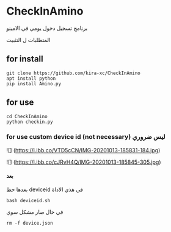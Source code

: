 # CheckInAmino

برنامج تسجيل دخول يومي في الامينو 

المتطلبات ل التثبيت 

## for install 
```
git clone https://github.com/kira-xc/CheckInAmino
apt install python
pip install Amino.py
```
## for use
```
cd CheckInAmino
python checkin.py
```

### for use custom device id (not necessary) ليس ضروري

![]
(https://i.ibb.co/VTD5cCN/IMG-20201013-185831-184.jpg)

   ![]
(https://i.ibb.co/cJRvH4Q/IMG-20201013-185845-305.jpg)

#### بعد 
بعدها حط deviceid في هذي الاداة
```
bash deviceid.sh
```

في حال صار مشكل سوي 

```
rm -f device.json
```
